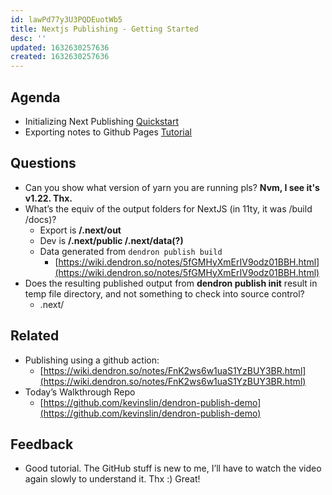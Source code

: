 ```yaml
---
id: lawPd77y3U3PQDEuotWb5
title: Nextjs Publishing - Getting Started
desc: ''
updated: 1632630257636
created: 1632630257636
---
```


## Agenda
- Initializing Next Publishing [Quickstart](https://wiki.dendron.so/notes/e5st4LFLtIwwbQmC6JBaF.html)
- Exporting notes to Github Pages [Tutorial](https://wiki.dendron.so/notes/yg3EL1x9fEe4NMqxUC3jP.html)

## Questions
* Can you show what version of yarn you are running pls? **Nvm, I see it's v1.22. Thx.**
* What’s the equiv of the output folders for NextJS (in 11ty, it was /build /docs)?
    - Export is **/.next/out**
    - Dev is **/.next/public /.next/data(?)**
    - Data generated from `dendron publish build`
        * [https://wiki.dendron.so/notes/5fGMHyXmErIV9odz01BBH.html](https://wiki.dendron.so/notes/5fGMHyXmErIV9odz01BBH.html)
* Does the resulting published output from **dendron publish init** result in temp file directory, and not something to check into source control?
    - .next/

## Related
* Publishing using a github action:
    - [https://wiki.dendron.so/notes/FnK2ws6w1uaS1YzBUY3BR.html](https://wiki.dendron.so/notes/FnK2ws6w1uaS1YzBUY3BR.html)
* Today’s Walkthrough Repo
    - [https://github.com/kevinslin/dendron-publish-demo](https://github.com/kevinslin/dendron-publish-demo)

## Feedback
* Good tutorial. The GitHub stuff is new to me, I’ll have to watch the video again slowly to understand it. Thx :) Great!
